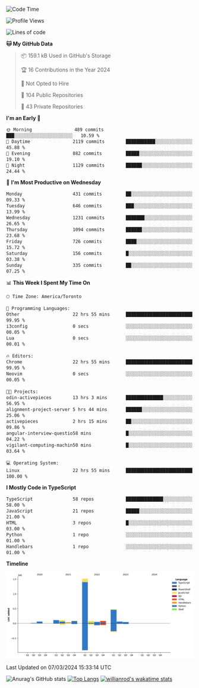 <!--START_SECTION:waka-->
![Code Time](http://img.shields.io/badge/Code%20Time-1%2C288%20hrs%2011%20mins-blue)

![Profile Views](http://img.shields.io/badge/Profile%20Views-1-blue)

![Lines of code](https://img.shields.io/badge/From%20Hello%20World%20I%27ve%20Written-2.7%20million%20lines%20of%20code-blue)

**🐱 My GitHub Data** 

> 📦 159.1 kB Used in GitHub's Storage 
 > 
> 🏆 16 Contributions in the Year 2024
 > 
> 🚫 Not Opted to Hire
 > 
> 📜 104 Public Repositories 
 > 
> 🔑 43 Private Repositories 
 > 
**I'm an Early 🐤** 

```text
🌞 Morning                489 commits         ███░░░░░░░░░░░░░░░░░░░░░░   10.59 % 
🌆 Daytime                2119 commits        ███████████░░░░░░░░░░░░░░   45.88 % 
🌃 Evening                882 commits         █████░░░░░░░░░░░░░░░░░░░░   19.10 % 
🌙 Night                  1129 commits        ██████░░░░░░░░░░░░░░░░░░░   24.44 % 
```
📅 **I'm Most Productive on Wednesday** 

```text
Monday                   431 commits         ██░░░░░░░░░░░░░░░░░░░░░░░   09.33 % 
Tuesday                  646 commits         ███░░░░░░░░░░░░░░░░░░░░░░   13.99 % 
Wednesday                1231 commits        ███████░░░░░░░░░░░░░░░░░░   26.65 % 
Thursday                 1094 commits        ██████░░░░░░░░░░░░░░░░░░░   23.68 % 
Friday                   726 commits         ████░░░░░░░░░░░░░░░░░░░░░   15.72 % 
Saturday                 156 commits         █░░░░░░░░░░░░░░░░░░░░░░░░   03.38 % 
Sunday                   335 commits         ██░░░░░░░░░░░░░░░░░░░░░░░   07.25 % 
```


📊 **This Week I Spent My Time On** 

```text
🕑︎ Time Zone: America/Toronto

💬 Programming Languages: 
Other                    22 hrs 55 mins      █████████████████████████   99.95 % 
i3config                 0 secs              ░░░░░░░░░░░░░░░░░░░░░░░░░   00.05 % 
Lua                      0 secs              ░░░░░░░░░░░░░░░░░░░░░░░░░   00.01 % 

🔥 Editors: 
Chrome                   22 hrs 55 mins      █████████████████████████   99.95 % 
Neovim                   0 secs              ░░░░░░░░░░░░░░░░░░░░░░░░░   00.05 % 

🐱‍💻 Projects: 
odin-activepieces        13 hrs 3 mins       ██████████████░░░░░░░░░░░   56.95 % 
alignment-project-server 5 hrs 44 mins       ██████░░░░░░░░░░░░░░░░░░░   25.06 % 
activepieces             2 hrs 15 mins       ██░░░░░░░░░░░░░░░░░░░░░░░   09.86 % 
angular-interview-questio58 mins             █░░░░░░░░░░░░░░░░░░░░░░░░   04.22 % 
vigilant-computing-machin50 mins             █░░░░░░░░░░░░░░░░░░░░░░░░   03.64 % 

💻 Operating System: 
Linux                    22 hrs 55 mins      █████████████████████████   100.00 % 
```

**I Mostly Code in TypeScript** 

```text
TypeScript               58 repos            ██████████████░░░░░░░░░░░   58.00 % 
JavaScript               21 repos            █████░░░░░░░░░░░░░░░░░░░░   21.00 % 
HTML                     3 repos             █░░░░░░░░░░░░░░░░░░░░░░░░   03.00 % 
Python                   1 repo              ░░░░░░░░░░░░░░░░░░░░░░░░░   01.00 % 
Handlebars               1 repo              ░░░░░░░░░░░░░░░░░░░░░░░░░   01.00 % 
```



**Timeline**

![Lines of Code chart](https://raw.githubusercontent.com/wise-introvert/wise-introvert/master/assets/bar_graph.png)


 Last Updated on 07/03/2024 15:33:14 UTC
<!--END_SECTION:waka-->

![Anurag's GitHub stats](https://github-readme-stats.vercel.app/api?username=wise-introvert&count_private=true&show_icons=true)
[![Top Langs](https://github-readme-stats.vercel.app/api/top-langs/?username=wise-introvert&langs_count=10)](https://github.com/anuraghazra/github-readme-stats)
[![willianrod's wakatime stats](https://github-readme-stats.vercel.app/api/wakatime?username=wiseintrovert)](https://github.com/anuraghazra/github-readme-stats)
